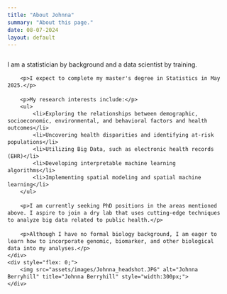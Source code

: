```yaml
---
title: "About Johnna"
summary: "About this page."
date: 08-07-2024
layout: default
---
```

<div style="display: flex; align-items: flex-start;">
    <div style="flex: 1; margin-right: 20px;">
        <p>I am a statistician by background and a data scientist by training.</p>

        <p>I expect to complete my master's degree in Statistics in May 2025.</p>

        <p>My research interests include:</p>
        <ul>
            <li>Exploring the relationships between demographic, socioeconomic, environmental, and behavioral factors and health outcomes</li>
            <li>Uncovering health disparities and identifying at-risk populations</li>
            <li>Utilizing Big Data, such as electronic health records (EHR)</li>
            <li>Developing interpretable machine learning algorithms</li>
            <li>Implementing spatial modeling and spatial machine learning</li>
        </ul>

        <p>I am currently seeking PhD positions in the areas mentioned above. I aspire to join a dry lab that uses cutting-edge techniques to analyze big data related to public health.</p>

        <p>Although I have no formal biology background, I am eager to learn how to incorporate genomic, biomarker, and other biological data into my analyses.</p>
    </div>
    <div style="flex: 0;">
        <img src="assets/images/Johnna_headshot.JPG" alt="Johnna Berryhill" title="Johnna Berryhill" style="width:300px;">
    </div>
</div>

